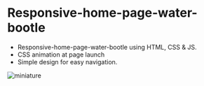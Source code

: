 # Responsive-home-page-water-bootle

* Responsive-home-page-water-bootle using HTML, CSS & JS.
* CSS animation at page launch
* Simple design for easy navigation.

  
![miniature](https://github.com/EthanDeL/Responsive-home-page-water-bootle/assets/121880462/40b4c181-3bd4-4d79-9631-c6ab6910383e)
